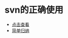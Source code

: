 # svn的正确使用
- [点击查看](https://blog.csdn.net/bossxu_/article/details/54378742)
- [简单归纳](https://www.processon.com/view/link/5afa4989e4b0ee8894b5fe6d)

